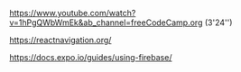https://www.youtube.com/watch?v=1hPgQWbWmEk&ab_channel=freeCodeCamp.org (3'24'')

https://reactnavigation.org/

https://docs.expo.io/guides/using-firebase/